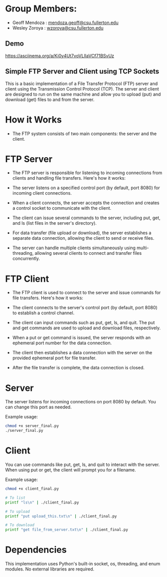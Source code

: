 # Group Members:
* Geoff Mendoza : mendoza.geoff@csu.fullerton.edu
* Wesley Zoroya : wzoroya@csu.fullerton.edu

## Demo
https://asciinema.org/a/Ki0y4Ut7voVLlIaVCf71BSvUz

## Simple FTP Server and Client using TCP Sockets
This is a basic implementation of a File Transfer Protocol (FTP) server and client using the Transmission Control Protocol (TCP). The server and client are designed to run on the same machine and allow you to upload (put) and download (get) files to and from the server.

# How it Works
* The FTP system consists of two main components: the server and the client.

# FTP Server
* The FTP server is responsible for listening to incoming connections from clients and handling file transfers. Here's how it works:

* The server listens on a specified control port (by default, port 8080) for incoming client connections.
* When a client connects, the server accepts the connection and creates a control socket to communicate with the client.
* The client can issue several commands to the server, including put, get, and ls (list files in the server's directory).
* For data transfer (file upload or download), the server establishes a separate data connection, allowing the client to send or receive files.
* The server can handle multiple clients simultaneously using multi-threading, allowing several clients to connect and transfer files concurrently.
# FTP Client
* The FTP client is used to connect to the server and issue commands for file transfers. Here's how it works:

* The client connects to the server's control port (by default, port 8080) to establish a control channel.
* The client can input commands such as put, get, ls, and quit. The put and get commands are used to upload and download files, respectively.
* When a put or get command is issued, the server responds with an ephemeral port number for the data connection.
* The client then establishes a data connection with the server on the provided ephemeral port for file transfer.
* After the file transfer is complete, the data connection is closed.

#  Server

The server listens for incoming connections on port 8080 by default. You can change this port as needed.

Example usage:

```sh
chmod +x server_final.py
./server_final.py
```

# Client

You can use commands like put, get, ls, and quit to interact with the server. When using put or get, the client will prompt you for a filename.

Example usage:

```sh
chmod +x client_final.py

# To list
printf "ls\n" | ./client_final.py

# To upload
printf "put upload_this.txt\n" | ./client_final.py

# To download
printf "get file_from_server.txt\n" | ./client_final.py
```

# Dependencies
This implementation uses Python's built-in socket, os, threading, and enum modules. No external libraries are required.

